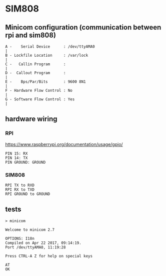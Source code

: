 # SIM808

## Minicom configuration (communication between rpi and sim808)
```
A -    Serial Device      : /dev/ttyAMA0                              |
B - Lockfile Location     : /var/lock                                 |
C -   Callin Program      :                                           |
D -  Callout Program      :                                           |
E -    Bps/Par/Bits       : 9600 8N1                                  |
F - Hardware Flow Control : No                                        |
G - Software Flow Control : Yes                                       |
```

## hardware wiring
### RPI
https://www.raspberrypi.org/documentation/usage/gpio/
```
PIN 15: RX
PIN 14: TX
PIN GROUND: GROUND
```
### SIM808
```
RPI TX to RXD
RPI RX to TXD
RPI GROUND to GROUND
```

## tests
```
> minicom

Welcome to minicom 2.7

OPTIONS: I18n
Compiled on Apr 22 2017, 09:14:19.
Port /dev/ttyAMA0, 11:19:28

Press CTRL-A Z for help on special keys

AT
OK
```
